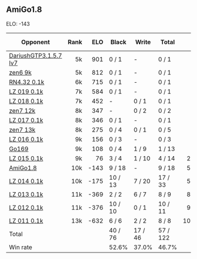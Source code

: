 ## AmiGo1.8 ##

ELO: -143

Opponent | Rank | ELO | Black | Write | Total | Win rate
---------|-----:|----:|-------|-------|-------|-------:
[DariushGTP3.1.5.7 lv7](DariushGTP3.1.5.7%20lv7.md) | 5k | 901 | 0 / 1 | - | 0 / 1 | 0.0%
[zen6 9k](zen6%209k.md) | 5k | 812 | 0 / 1 | - | 0 / 1 | 0.0%
[RN4.32 0.1k](RN4.32%200.1k.md) | 6k | 715 | 0 / 1 | - | 0 / 1 | 0.0%
[LZ 019 0.1k](LZ%20019%200.1k.md) | 7k | 584 | 0 / 1 | - | 0 / 1 | 0.0%
[LZ 018 0.1k](LZ%20018%200.1k.md) | 7k | 452 | - | 0 / 1 | 0 / 1 | 0.0%
[zen7 12k](zen7%2012k.md) | 8k | 347 | - | 0 / 2 | 0 / 2 | 0.0%
[LZ 017 0.1k](LZ%20017%200.1k.md) | 8k | 346 | 0 / 1 | - | 0 / 1 | 0.0%
[zen7 13k](zen7%2013k.md) | 8k | 275 | 0 / 4 | 0 / 1 | 0 / 5 | 0.0%
[LZ 016 0.1k](LZ%20016%200.1k.md) | 9k | 156 | 0 / 3 | - | 0 / 3 | 0.0%
[Go169](Go169.md) | 9k | 108 | 0 / 4 | 1 / 9 | 1 / 13 | 7.7%
[LZ 015 0.1k](LZ%20015%200.1k.md) | 9k | 76 | 3 / 4 | 1 / 10 | 4 / 14 | 28.6%
[AmiGo1.8](AmiGo1.8.md) | 10k | -143 | 9 / 18 | - | 9 / 18 | 50.0%
[LZ 014 0.1k](LZ%20014%200.1k.md) | 10k | -175 | 10 / 13 | 7 / 20 | 17 / 33 | 51.5%
[LZ 013 0.1k](LZ%20013%200.1k.md) | 11k | -369 | 2 / 2 | 6 / 7 | 8 / 9 | 88.9%
[LZ 012 0.1k](LZ%20012%200.1k.md) | 11k | -376 | 10 / 10 | 0 / 1 | 10 / 11 | 90.9%
[LZ 011 0.1k](LZ%20011%200.1k.md) | 13k | -632 | 6 / 6 | 2 / 2 | 8 / 8 | 100.0%
Total | | | 40 / 76 | 17 / 46 | 57 / 122 | 
Win rate| | | 52.6% | 37.0% | 46.7% | 
